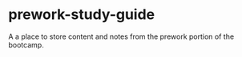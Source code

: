 # prework-study-guide
A a place to store content and notes from the prework portion of the bootcamp.
